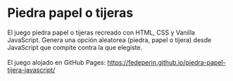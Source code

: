 # Piedra papel o tijeras

El juego piedra papel o tijeras recreado con HTML, CSS y Vanilla JavaScript. Genera una opción aleatorea (piedra, papel o tijera) desde JavaScript que compite contra la que elegiste.<br><br>
El juego alojado en GitHub Pages: https://fedeperin.github.io/piedra-papel-tijera-javascript/
